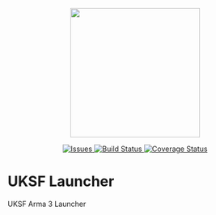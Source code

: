 <p align="center">
    <img src="https://github.com/uksf/modpack/blob/master/assets/logos/uksfSource.png" width="256">
</p>
<p align="center">
    <a href="https://github.com/uksf/launcher-issues/issues">
        <img src="https://img.shields.io/github/issues/uksf/launcher-issues.svg?style=flat-square&label=Issues" alt="Issues">
    </a>
    <a href="https://ci.appveyor.com/project/UKSF/launcher/branch/master">
        <img src="https://img.shields.io/appveyor/ci/gruntjs/grunt.svg?style=flat-square" alt="Build Status">
    </a>
    <a href='https://coveralls.io/github/uksf/launcher?branch=master'>
        <img src='https://img.shields.io/coveralls/jekyll/jekyll/master.svg?style=flat-square' alt='Coverage Status' />
    </a>
</p>

# UKSF Launcher
UKSF Arma 3 Launcher
